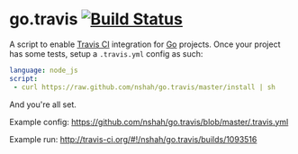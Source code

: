 go.travis [![Build Status](https://secure.travis-ci.org/nshah/go.travis.png)](http://travis-ci.org/nshah/go.travis)
=========

A script to enable [Travis CI](http://travis-ci.org/) integration for
[Go](http://golang.org/) projects. Once your project has some tests,
setup a `.travis.yml` config as such:

```yaml
language: node_js
script:
 - curl https://raw.github.com/nshah/go.travis/master/install | sh
```

And you're all set.

Example config:
https://github.com/nshah/go.travis/blob/master/.travis.yml

Example run:
http://travis-ci.org/#!/nshah/go.travis/builds/1093516
